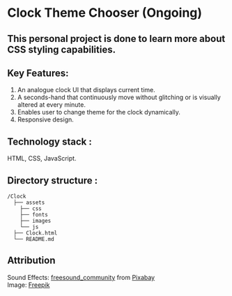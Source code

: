 # Clock Theme Chooser (Ongoing)

## This personal project is done to learn more about CSS styling capabilities.

## Key Features:
1. An analogue clock UI that displays current time.
2. A seconds-hand that continuously move without glitching or is visually altered at every minute.
3. Enables user to change theme for the clock dynamically.
4. Responsive design.

## Technology stack : 
HTML, CSS, JavaScript.

## Directory structure :
````
/Clock
  ├── assets
    ├── css
    ├── fonts
    ├── images
    └── js
  ├── Clock.html
  └── README.md

````

## Attribution
Sound Effects: <a href="https://pixabay.com/users/freesound_community-46691455/?utm_source=link-attribution&utm_medium=referral&utm_campaign=music&utm_content=76039">freesound_community</a> from <a href="https://pixabay.com/sound-effects//?utm_source=link-attribution&utm_medium=referral&utm_campaign=music&utm_content=76039">Pixabay</a>
<br>
Image: <a href="https://www.freepik.com/free-photo/black-white-details-moon-texture-concept_29662111.htm#fromView=keyword&page=1&position=14&uuid=4bc730a4-fcae-444c-9a88-73a3a381a973&query=Moon+Texture"> Freepik</a>
